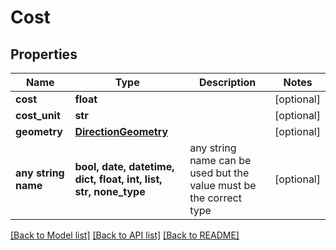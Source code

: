 # Cost


## Properties
Name | Type | Description | Notes
------------ | ------------- | ------------- | -------------
**cost** | **float** |  | [optional] 
**cost_unit** | **str** |  | [optional] 
**geometry** | [**DirectionGeometry**](DirectionGeometry.md) |  | [optional] 
**any string name** | **bool, date, datetime, dict, float, int, list, str, none_type** | any string name can be used but the value must be the correct type | [optional]

[[Back to Model list]](../README.md#documentation-for-models) [[Back to API list]](../README.md#documentation-for-api-endpoints) [[Back to README]](../README.md)


